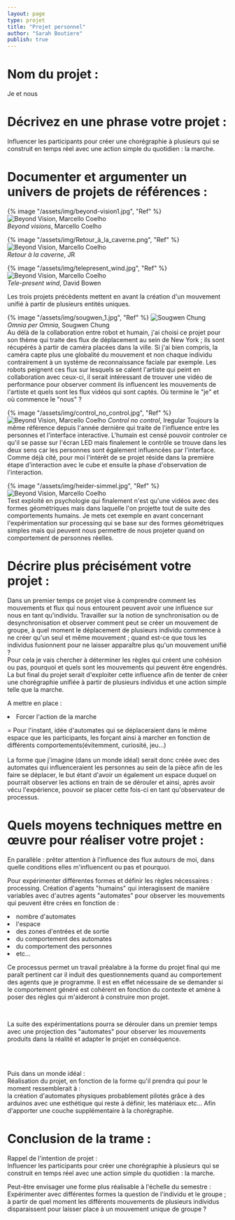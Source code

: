 ```yaml
---
layout: page
type: projet
title: "Projet personnel"
author: "Sarah Boutiere"
publish: true
---
```


# Nom du projet : 

<!-- Présence fantôme

Rythmes et influences

Influences

Chorégraphie de groupe ?

Chien de berger

Danse à plusieurs

Chef d'orchestre -->

Je et nous 

# Décrivez en une phrase votre projet : 

<!-- Observer les influences des fluxs de personnes sur un individu et ainsi pousser à être plus attentif à son environnement

Se placer en tant qu'observateur 

Orchestrer 

Recréer des situations de déplacement du quotidien en influençant des déplacements de groupe pour chorégraphier ces mouvements.

Créer une chorégraphie à plusieurs à partir d'une action basique (la marche) grâce à des automates qui vont forcer et influencer le mouvement. -->

<!-- Créer une installation "performative" dont le but est d' -->
Influencer les participants pour créer une chorégraphie à plusieurs qui se construit en temps réel avec une action simple du quotidien : la marche.

# Documenter et argumenter un univers de projets de références :


{% image "/assets/img/beyond-vision1.jpg", "Ref" %}
![Beyond Vision, Marcello Coelho](/src/sarah-boutiere/2023/projet_personnel/assets/img/beyond-vision1.jpg) <br>
*Beyond visions*, Marcello Coelho

{% image "/assets/img/Retour_à_la_caverne.png", "Ref" %}
![Beyond Vision, Marcello Coelho](/src/sarah-boutiere/2023/projet_personnel/assets/img/Retour_à_la_caverne.png) <br>
*Retour à la caverne*, JR


{% image "/assets/img/telepresent_wind.jpg", "Ref" %}
![Beyond Vision, Marcello Coelho](/src/sarah-boutiere/2023/projet_personnel/assets/img/telepresent_wind.jpg) <br>
*Tele-present wind*, David Bowen

Les trois projets précèdents mettent en avant la création d'un mouvement unifié à partir de plusieurs entités uniques. 


{% image "/assets/img/sougwen_1.jpg", "Ref" %}
![Sougwen Chung](/src/sarah-boutiere/2023/projet_personnel/assets/img/sougwen_1.jpg) <br>
*Omnia per Omnia*, Sougwen Chung <br>
Au délà de la collaboration entre robot et humain, j'ai choisi ce projet pour son thème qui traite des flux de déplacement au sein de New York ; ils sont récupérés à partir de caméra placées dans la ville. Si j'ai bien compris, la caméra capte plus une globalité du mouvement et non chaque individu contrairement à un système de reconnaissance faciale par exemple. Les robots peignent ces flux sur lesquels se calent l'artiste qui peint en collaboration avec ceux-ci, il serait intéressant de trouver une vidéo de performance pour observer comment ils influencent les mouvements de l'artiste et quels sont les flux vidéos qui sont captés. 
Où termine le "je" et où commence le "nous" ?

{% image "/assets/img/control_no_control.jpg", "Ref" %}
![Beyond Vision, Marcello Coelho](/src/sarah-boutiere/2023/projet_personnel/assets/img/control_no_control.jpg)
*Control no control*, Iregular
Toujours la même référence depuis l'année dernière qui traite de l'influence entre les personnes et l'interface interactive. L'humain est censé pouvoir controler ce qu'il se passe sur l'écran LED mais finalement le contrôle se trouve dans les deux sens car les personnes sont également influencées par l'interface. 
Comme déjà cité, pour moi l'intérêt de se projet réside dans la première étape d'interaction avec le cube et ensuite la phase d'observation de l'interaction.

{% image "/assets/img/heider-simmel.jpg", "Ref" %}
![Beyond Vision, Marcello Coelho](/src/sarah-boutiere/2023/projet_personnel/assets/img/heider-simmel.jpg) <br>
Test exploité en psychologie qui finalement n'est qu'une vidéos avec des formes géométriques mais dans laquelle l'on projette tout de suite des comportements humains. Je mets cet exemple en avant concernant l'expérimentation sur processing qui se base sur des formes géométriques simples mais qui peuvent nous permettre de nous projeter quand on comportement de personnes réelles. 







# Décrire plus précisément votre projet :

<!-- Synchro 
Interaction
Influence 
Groupe 
Individu 
Participant
Spectateur
Mouvement
Déplacement
Marche
Chorégraphie -->

Dans un premier temps ce projet vise à comprendre comment les mouvements et flux qui nous entourent peuvent avoir une influence sur nous en tant qu'individu. Travailler sur la notion de synchronisation ou de desynchronisation et observer comment peut se créer un mouvement de groupe, à quel moment le déplacement de plusieurs individu commence à ne créer qu'un seul et même mouvement ; quand est-ce que tous les individus fusionnent pour ne laisser apparaître plus qu'un mouvement unifié ? <br>
Pour cela je vais chercher à déterminer les règles qui créent une cohésion ou pas, pourquoi et quels sont les mouvements qui peuvent être engendrés.
<br>
La but final du projet serait d'exploiter cette influence afin de tenter de créer une chorégraphie unifiée à partir de plusieurs individus et une action simple telle que la marche.

A mettre en place : <br>
<li>Forcer l'action de la marche 

= Pour l'instant, idée d'automates qui se déplaceraient dans le même espace que les participants, les forçant ainsi à marcher en fonction de différents comportements(évitemment, curiosité, jeu...) <br><br>
La forme que j'imagine (dans un monde idéal) serait donc créée avec des automates qui influenceraient les personnes au sein de la pièce afin de les faire se déplacer, le but étant d'avoir un également un espace duquel on pourrait observer les actions en train de se dérouler et ainsi, après avoir vécu l'expérience, pouvoir se placer cette fois-ci en tant qu'observateur de processus. 

# Quels moyens techniques mettre en œuvre pour réaliser votre projet :
En parallèle : prêter attention à l'influence des flux autours de moi, dans quelle conditions elles m'influencent ou pas et pourquoi. 

Pour expérimenter différentes formes et définir les règles nécessaires : processing.
Création d'agents "humains" qui interagissent de manière variables avec d'autres agents "automates" pour observer les mouvements qui peuvent être crées en fonction de :
<li>nombre d'automates
<li>l'espace 
<li>des zones d'entrées et de sortie
<li>du comportement des automates 
<li>du comportement des personnes 
<li>etc...

Ce processus permet un travail préalabre à la forme du projet final qui me paraît pertinent car il induit des questionnements quand au comportement des agents que je programme. Il est en effet nécessaire de se demander si le comportement généré est cohérent en fonction du contexte et amène à poser des règles qui m'aideront à construire mon projet.


<br>

La suite des expérimentations pourra se dérouler dans un premier temps avec une projection des "automates" pour observer les mouvements produits dans la réalité et adapter le projet en conséquence.

<br><br>

Puis dans un monde idéal :<br>
Réalisation du projet, en fonction de la forme qu'il prendra qui pour le moment ressemblerait à : <br>
la création d'automates physiques probablement pilotés grâce à des arduinos avec une esthétique qui reste à définir, les matériaux etc... Afin d'apporter une couche supplémentaire à la chorégraphie.

# Conclusion de la trame :
Rappel de l'intention de projet : <br>
Influencer les participants pour créer une chorégraphie à plusieurs qui se construit en temps réel avec une action simple du quotidien : la marche.

Peut-être envisager une forme plus réalisable à l'échelle du semestre : <br>
Expérimenter avec différentes formes la question de l'individu et le groupe ; à partir de quel moment les différents mouvements de plusieurs individus disparaissent pour laisser place à un mouvement unique de groupe ? 